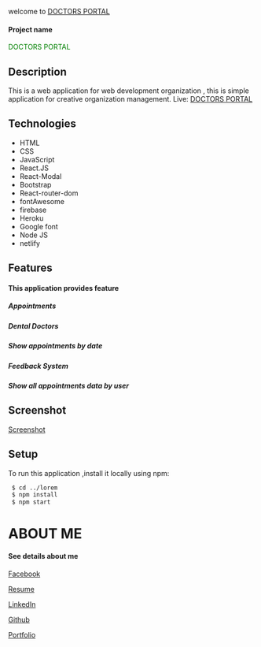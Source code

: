 
welcome to [DOCTORS PORTAL](https://doctors-portal-8165f.web.app/)

#### Project name 
<span style="color: green">  DOCTORS PORTAL </span>


## Description
This is a web application for web development organization , this is simple application for creative organization management.
Live: [DOCTORS PORTAL](https://doctors-portal-8165f.web.app/)


## Technologies

* HTML
* CSS
* JavaScript
* React.JS
* React-Modal
* Bootstrap
* React-router-dom
* fontAwesome
* firebase
* Heroku
* Google font
* Node JS
* netlify 

## Features
#### This application provides feature 

##### Appointments
##### Dental Doctors
##### Show appointments by date
##### Feedback System
##### Show all appointments data by user 


## Screenshot

[Screenshot](https://drive.google.com/drive/folders/1JJluqvxdLTw65Rnz6lgxPuy09NogPv_q?usp=sharing)

## Setup

To run this application ,install it locally using npm:
```bash
 $ cd ../lorem
 $ npm install
 $ npm start
```

# ABOUT ME
#### See details about me
[Facebook](https://www.facebook.com/md.muktarulkhanakash)

[Resume](https://drive.google.com/file/d/1X41QFDHFr8z2XFRPJzVo7Acig-WDUTkM/view)

[LinkedIn](https://www.linkedin.com/in/muktarul-khan-akash-r/)

[Github](https://github.com/Muktarul-Islam420)

[Portfolio](https://www.linkedin.com/in/muktarul-khan-akash-r/)
